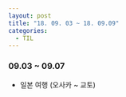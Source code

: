 ```yaml
---
layout: post
title: "18. 09. 03 ~ 18. 09.09"
categories:
  - TIL
---
```


### 09.03 ~ 09.07
- 일본 여행 (오사카 ~ 교토)
